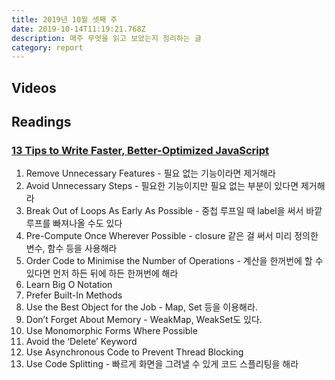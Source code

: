 ```yaml
---
title: 2019년 10월 셋째 주
date: 2019-10-14T11:19:21.768Z
description: 매주 무엇을 읽고 보았는지 정리하는 글
category: report
---
```


## Videos

## Readings

### [13 Tips to Write Faster, Better-Optimized JavaScript](https://medium.com/@bretcameron/13-tips-to-write-faster-better-optimized-javascript-dc1f9ab063d8)

1. Remove Unnecessary Features - 필요 없는 기능이라면 제거해라
2. Avoid Unnecessary Steps - 필요한 기능이지만 필요 없는 부분이 있다면 제거해라
3. Break Out of Loops As Early As Possible - 중첩 루프일 때 label을 써서 바깥 루프를 빠져나올 수도 있다
4. Pre-Compute Once Wherever Possible - closure 같은 걸 써서 미리 정의한 변수, 함수 등을 사용해라
5. Order Code to Minimise the Number of Operations - 계산을 한꺼번에 할 수 있다면 먼저 하든 뒤에 하든 한꺼번에 해라
6. Learn Big O Notation
7. Prefer Built-In Methods
8. Use the Best Object for the Job - Map, Set 등을 이용해라.
9. Don’t Forget About Memory - WeakMap, WeakSet도 있다.
10. Use Monomorphic Forms Where Possible
11. Avoid the ‘Delete’ Keyword
12. Use Asynchronous Code to Prevent Thread Blocking
13. Use Code Splitting - 빠르게 화면을 그려낼 수 있게 코드 스플리팅을 해라
